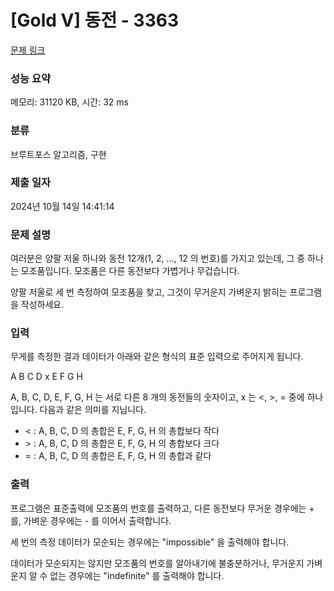 # [Gold V] 동전 - 3363 

[문제 링크](https://www.acmicpc.net/problem/3363) 

### 성능 요약

메모리: 31120 KB, 시간: 32 ms

### 분류

브루트포스 알고리즘, 구현

### 제출 일자

2024년 10월 14일 14:41:14

### 문제 설명

<p>여러분은 양팔 저울 하나와 동전 12개(1, 2, ..., 12 의 번호)를 가지고 있는데, 그 중 하나는 모조품입니다. 모조품은 다른 동전보다 가볍거나 무겁습니다. </p>

<p>양팔 저울로 세 번 측정하여 모조품을 찾고,  그것이 무거운지 가벼운지 밝히는 프로그램을 작성하세요.</p>

### 입력 

 <p>무게를 측정한 결과 데이터가 아래와 같은 형식의 표준 입력으로 주어지게 됩니다.</p>

<p>A B C D x E F G H</p>

<p>A, B, C, D, E, F, G, H 는 서로 다른 8 개의 동전들의 숫자이고, x 는 <, >, =  중에 하나입니다. 다음과 같은 의미를 지닙니다.</p>

<ul>
	<li>< : A, B, C, D 의 총합은 E, F, G, H 의 총합보다 작다</li>
	<li>> : A, B, C, D 의 총합은 E, F, G, H 의 총합보다 크다</li>
	<li>= : A, B, C, D 의 총합은 E, F, G, H 의 총합과 같다</li>
</ul>

### 출력 

 <p>프로그램은 표준출력에 모조품의 번호를 출력하고, 다른 동전보다 무거운 경우에는 + 를, 가벼운 경우에는 - 를 이어서 출력합니다.</p>

<p>세 번의 측정 데이터가 모순되는 경우에는 "impossible" 을 출력해야 합니다.</p>

<p>데이터가 모순되지는 않지만 모조품의 번호를 알아내기에 불충분하거나, 무거운지 가벼운지 알 수 없는 경우에는 "indefinite" 를 출력해야 합니다.</p>

